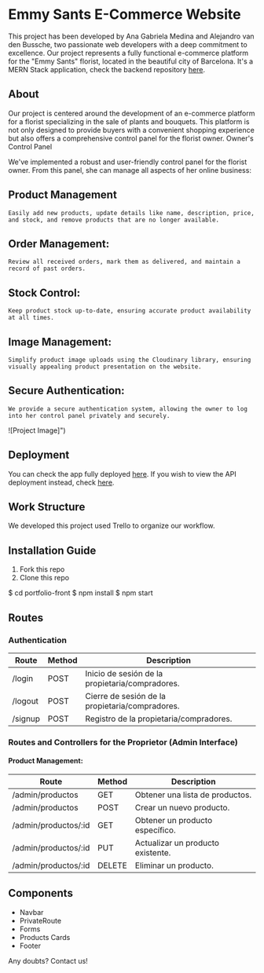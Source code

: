 # Emmy Sants E-Commerce Website
This project has been developed by Ana Gabriela Medina and Alejandro van den Bussche, two passionate web developers with a deep commitment to excellence. Our project represents a fully functional e-commerce platform for the "Emmy Sants" florist, located in the beautiful city of Barcelona. It's a MERN Stack application, check the backend repository [here](https://github.com/Anagamedina/backend-emmy-sants).

## About
Our project is centered around the development of an e-commerce platform for a florist specializing in the sale of plants and bouquets. This platform is not only designed to provide buyers with a convenient shopping experience but also offers a comprehensive control panel for the florist owner.
Owner's Control Panel

We've implemented a robust and user-friendly control panel for the florist owner. From this panel, she can manage all aspects of her online business:

## Product Management
    Easily add new products, update details like name, description, price, and stock, and remove products that are no longer available.

## Order Management:
    Review all received orders, mark them as delivered, and maintain a record of past orders.

## Stock Control: 
    Keep product stock up-to-date, ensuring accurate product availability at all times.

## Image Management: 
    Simplify product image uploads using the Cloudinary library, ensuring visually appealing product presentation on the website.

## Secure Authentication:
    We provide a secure authentication system, allowing the owner to log into her control panel privately and securely.
    
![Project Image]")

## Deployment

You can check the app fully deployed [here](link-to-app-deployment). If you wish to view the API deployment instead, check [here](link-to-api-deployment).

## Work Structure

We developed this project used Trello to organize our workflow.

## Installation Guide

1. Fork this repo
2. Clone this repo

$ cd portfolio-front
$ npm install
$ npm start


## Routes

### Authentication

| Route          | Method | Description                           |
|----------------|--------|---------------------------------------|
| /login         | POST   | Inicio de sesión de la propietaria/compradores.  |
| /logout        | POST   | Cierre de sesión de la propietaria/compradores. |
| /signup        | POST   | Registro de la propietaria/compradores.        |

### Routes and Controllers for the Proprietor (Admin Interface)

#### Product Management:

| Route               | Method | Description                                        |
|---------------------|--------|----------------------------------------------------|
| /admin/productos    | GET    | Obtener una lista de productos.                   |
| /admin/productos    | POST   | Crear un nuevo producto.                          |
| /admin/productos/:id| GET   | Obtener un producto específico.                   |
| /admin/productos/:id| PUT   | Actualizar un producto existente.                 |
| /admin/productos/:id| DELETE| Eliminar un producto.                             |

## Components

- Navbar
- PrivateRoute
- Forms
- Products Cards
- Footer

Any doubts? Contact us!

